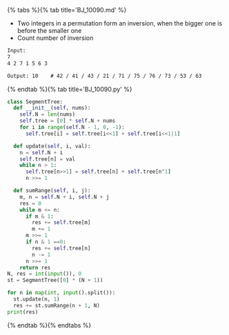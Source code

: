 {% tabs %}{% tab title='BJ_10090.md' %}

* Two integers in а permutation form an inversion, when the bigger one is before the smaller one
* Count number of inversion

```txt
Input:
7
4 2 7 1 5 6 3

Output: 10    # 42 / 41 / 43 / 21 / 71 / 75 / 76 / 73 / 53 / 63
```

{% endtab %}{% tab title='BJ_10090.py' %}

```py
class SegmentTree:
  def __init__(self, nums):
    self.N = len(nums)
    self.tree = [0] * self.N + nums
    for i in range(self.N - 1, 0, -1):
      self.tree[i] = self.tree[i<<1] + self.tree[i<<1|1]

  def update(self, i, val):
    n = self.N + i
    self.tree[n] = val
    while n > 1:
      self.tree[n>>1] = self.tree[n] + self.tree[n^1]
      n >>= 1

  def sumRange(self, i, j):
    m, n = self.N + i, self.N + j
    res = 0
    while m <= n:
      if m & 1:
        res += self.tree[m]
        m += 1
      m >>= 1
      if n & 1 ==0:
        res += self.tree[n]
        n -= 1
      n >>= 1
    return res
N, res = int(input()), 0
st = SegmentTree([0] * (N + 1))

for n in map(int, input().split()):
  st.update(n, 1)
  res += st.sumRange(n + 1, N)
print(res)
```

{% endtab %}{% endtabs %}

